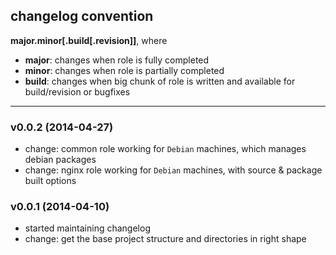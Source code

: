 changelog convention
-----------
**major.minor[.build[.revision]]**, where

  - **major**: changes when role is fully completed
  - **minor**: changes when role is partially completed
  - **build**: changes when big chunk of role is written and available for build/revision or bugfixes
-----
### v0.0.2 (2014-04-27)
* change: common role working for `Debian` machines, which manages debian packages
* change: nginx role working for `Debian` machines, with source & package built options

### v0.0.1 (2014-04-10)
* started maintaining changelog
* change: get the base project structure and directories in right shape
